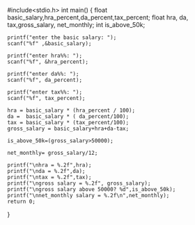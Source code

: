 #include<stdio.h>
int main()
{
	float basic_salary,hra_percent,da_percent,tax_percent;
	float hra, da, tax,gross_salary, net_monthly;
	int is_above_50k;
	
	printf("enter the basic salary: ");
	scanf("%f" ,&basic_salary);
	
	printf("enter hra%%: ");
	scanf("%f", &hra_percent);
	
	printf("enter da%%: ");
	scanf("%f", da_percent);
	
	printf("enter tax%%: ");
	scanf("%f", tax_percent);
	
	hra = basic_salary * (hra_percent / 100);
	da =  basic_salary * ( da_percent/100);
	tax = basic_salary * (tax_percent/100);
	gross_salary = basic_salary+hra+da-tax;
	
	is_above_50k=(gross_salary>50000);
	
	net_monthly= gross_salary/12;
	
	printf("\nhra = %.2f",hra);
	printf("\nda = %.2f",da);
	printf("\ntax = %.2f",tax);
	printf("\ngross salary = %.2f", gross_salary);
	printf("\ngross salary above 50000? %d",is_above_50k);
	printf("\nnet_monthly salary = %.2f\n",net_monthly);
	return 0;
}
